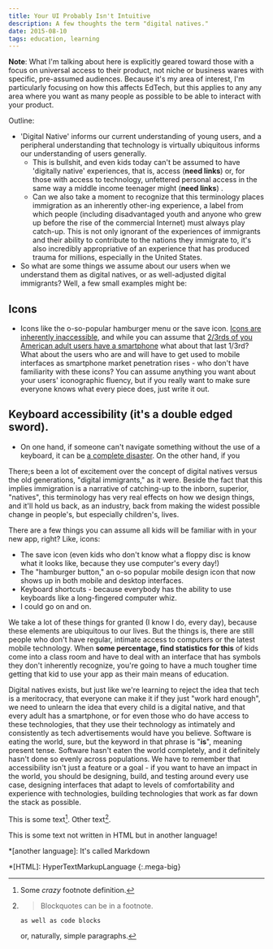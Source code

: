 ```yaml
---
title: Your UI Probably Isn't Intuitive
description: A few thoughts the term "digital natives."
date: 2015-08-10
tags: education, learning
---
```


**Note**: What I'm talking about here is explicitly geared toward those with a
focus on universal access to their product, not niche or business wares with
specific, pre-assumed audiences. Because it's my area of interest, I'm
particularly focusing on how this affects EdTech, but this applies to any any
area where you want as many people as possible to be able to interact with your
product.

Outline:

* 'Digital Native' informs our current understanding of young users, and a
peripheral understanding that technology is virtually ubiquitous informs our
understanding of users generally.
    * This is bullshit, and even kids today can't be assumed to have
    'digitally native' experiences, that is, access (**need links**) or, for
    those with access to technology, unfettered personal access in the same way
    a middle income teenager might (**need links**) .
    * Can we also take a moment to recognize that this terminology
    places immigration as an inherently other-ing experience, a label from
    which people (including disadvantaged youth and anyone who grew up before
    the rise of the commercial Internet) must always play catch-up. This is not
    only ignorant of the experiences of immigrants and their ability to
    contribute to the nations they immigrate to, it's also incredibly
    appropriative of an experience that has produced trauma for millions,
    especially in the United States.
* So what are some things we assume about our users when we understand them as
digital natives, or as well-adjusted digital immigrants? Well, a few small
examples might be:

## Icons
* Icons like the o-so-popular hamburger menu or the save icon. [Icons are
inherently inaccessible](http://www.nngroup.com/articles/icon-usability/),
and while you can assume that [2/3rds of you American adult users have a
smartphone](http://www.pewinternet.org/2015/04/01/us-smartphone-use-in-2015/)
what about that last 1/3rd? What about the users who are and will have to
get used to mobile interfaces as smartphone market penetration rises - who
don't have familiarity with these icons? You can assume anything you want
about your users' iconographic fluency, but if you really want to make sure
everyone knows what every piece does, just write it out.

## Keyboard accessibility (it's a double edged sword).
* On one hand, if someone can't navigate something without the use of a
keyboard, it can be [a complete
disaster](http://www.webaxe.org/apples-inaccessibility/). On the other hand,
if you 

There;s been a lot of excitement over the concept of digital natives versus the
old generations, "digital immigrants," as it were. Beside the fact that this
implies immigration is a narrative of catching-up to the inborn, superior,
"natives", this terminology has very real effects on how we design things, and
it'll hold us back, as an industry, back from making the widest possible
change in people's, but especially children's, lives.

There are a few things you can assume all kids will be familiar with in your
new app, right? Like, icons:

* The save icon (even kids who don't know what a floppy disc is know what it
looks like, because they use computer's every day!)
* The "hamburger button," an o-so popular mobile design icon that now shows
up in both mobile and desktop interfaces.
* Keyboard shortcuts - because everybody has the ability to use keyboards like
a long-fingered computer whiz.
* I could go on and on.

We take a lot of these things for granted (I know I do, every day), because
these elements are ubiquitous to our lives. But the things is, there are still
people who don't have regular, intimate access to computers or the latest
mobile technology. When **some percentage, find statistics for this** of kids
come into a class room and have to deal with an interface that has symbols
they don't inherently recognize, you're going to have a much tougher time
getting that kid to use your app as their main means of education.

Digital natives exists, but just like we're learning to reject the idea that
tech is a meritocracy, that everyone can make it if they just "work hard
enough", we need to unlearn the idea that every child is a digital native, and
that every adult has a smartphone, or for even those who do have access to
these technologies, that they use their technology as intimately and
consistently as tech advertisements would have you believe. Software is eating
the world, sure, but the keyword in that phrase is "**is**", meaning present
tense. Software hasn't eaten the world completely, and it definitely hasn't
done so evenly across populations. We have to remember that accessibility isn't
just a feature or a goal - if you want to have an impact in the world, you
should be designing, build, and testing around every use case, designing
interfaces that adapt to levels of comfortability and experience with technologies,
building technologies that work as far down the stack as possible.

<style>
li[id^="fn:"]:focus {
    padding-top: 12%;
}
</style>

This is some text[^1]. Other text[^footnote].

This is some text not written in HTML but in another language!

*[another language]: It's called Markdown

*[HTML]: HyperTextMarkupLanguage
{:.mega-big}

[^1]: Some *crazy* footnote definition.

[^footnote]:
    > Blockquotes can be in a footnote.

        as well as code blocks

    or, naturally, simple paragraphs.

